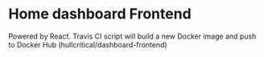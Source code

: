 # Home dashboard Frontend

Powered by React. Travis CI script will build a new Docker image and push to Docker Hub (hullcritical/dashboard-frontend)
